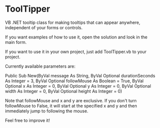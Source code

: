 # ToolTipper
 VB .NET tooltip class for making tooltips that can appear anywhere, independent of your forms or controls.

If you want examples of how to use it, open the solution and look in the main form.

If you want to use it in your own project, just add ToolTipper.vb to your project.

Currently available parameters are:

Public Sub New(ByVal message As String,
               ByVal Optional durationSeconds As Integer = 3,
               ByVal Optional followMouse As Boolean = True,
               ByVal Optional x As Integer = 0,
               ByVal Optional y As Integer = 0,
               ByVal Optional width As Integer = 0,
               ByVal Optional height As Integer = 0)
               
Note that followMouse and x and y are exclusive. If you don't turn followMouse to False, it will start at the specified x and y and then immediately jump to following the mouse.

Feel free to improve it!